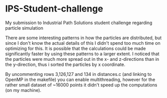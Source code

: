 # IPS-Student-challenge
My submission to Industrial Path Solutions student challenge regarding particle simulation

There are some interesting patterns in how the particles are distributed, but since I don't know the actual details of this I didn't spend too much time on optimizing for this. It is possible that the calculations could be made significantly faster by using these patterns to a larger extent. I noticed that the particles were much more spread out in the x- and z-directions than in the y-direction, thus i sorted the particles by x coordinate.

By uncommenting rows 3,126,127 and 134 in distances.c (and linking to OpenMP in the makefile) you can enable multithreading, however for the rather small dataset of ~16000 points it didn't speed up the computations (on my machine).
